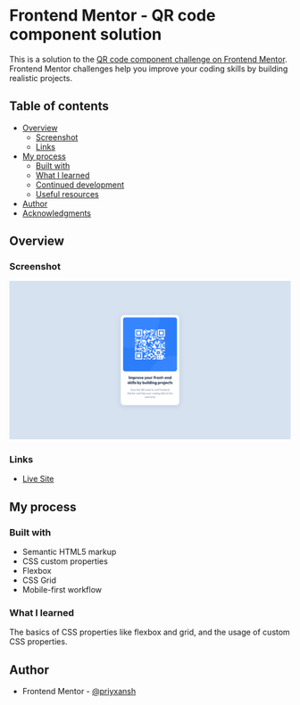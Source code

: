 # Frontend Mentor - QR code component solution

This is a solution to the [QR code component challenge on Frontend Mentor](https://www.frontendmentor.io/challenges/qr-code-component-iux_sIO_H). Frontend Mentor challenges help you improve your coding skills by building realistic projects. 

## Table of contents

- [Overview](#overview)
  - [Screenshot](#screenshot)
  - [Links](#links)
- [My process](#my-process)
  - [Built with](#built-with)
  - [What I learned](#what-i-learned)
  - [Continued development](#continued-development)
  - [Useful resources](#useful-resources)
- [Author](#author)
- [Acknowledgments](#acknowledgments)

## Overview

### Screenshot

![](images/site-preview.png)

### Links

<!-- - [Solution](https://your-solution-url.com) -->
- [Live Site](https://priyxansh.github.io/frontendmentor-qr-code-component/)

## My process

### Built with

- Semantic HTML5 markup
- CSS custom properties
- Flexbox
- CSS Grid
- Mobile-first workflow

### What I learned

The basics of CSS properties like flexbox and grid, and the usage of custom CSS properties.

## Author

- Frontend Mentor - [@priyxansh](https://www.frontendmentor.io/profile/priyxansh)
